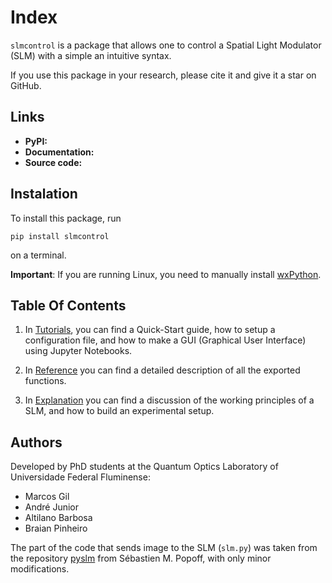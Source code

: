 # Index

`slmcontrol` is a package that allows one to control a Spatial Light Modulator (SLM) with a simple an intuitive syntax.

If you use this package in your research, please cite it and give it a star on GitHub.

## Links

- **PyPI:** [](https://pypi.org/project/slmcontrol/)
- **Documentation:** [](https://marcsgil.github.io/slmcontrol/)
- **Source code:** [](https://github.com/marcsgil/slmcontrol/tree/main)

## Instalation

To install this package, run

```
pip install slmcontrol
```

on a terminal.

**Important**: If you are running Linux, you need to manually install [wxPython](https://wxpython.org/pages/downloads/).

## Table Of Contents

1. In [Tutorials](tutorials.md), you can find a Quick-Start guide, how to setup a configuration file, and how to make a GUI (Graphical User Interface) using Jupyter Notebooks.

2. In [Reference](reference.md) you can find a detailed description of all the exported functions.

3. In [Explanation](explanation.md) you can find a discussion of the working principles of a SLM, and how to build an experimental setup.

## Authors

Developed by PhD students at the Quantum Optics Laboratory of Universidade Federal Fluminense:

- Marcos Gil
- André Junior
- Altilano Barbosa
- Braian Pinheiro

The part of the code that sends image to the SLM (`slm.py`) was taken from the repository [pyslm](https://github.com/wavefrontshaping/slmPy) from Sébastien M. Popoff, with only minor modifications.